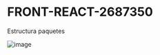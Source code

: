 # FRONT-REACT-2687350

Estructura paquetes

![image](https://github.com/margarzon/FRONT-REACT-2687350/assets/125483628/14426ed1-84e7-4fb8-a90f-06ce641cc3d7)
